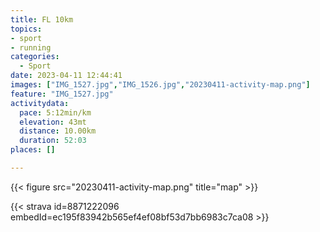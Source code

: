 ```yaml
---
title: FL 10km
topics:
- sport
- running
categories:
  - Sport
date: 2023-04-11 12:44:41
images: ["IMG_1527.jpg","IMG_1526.jpg","20230411-activity-map.png"]
feature: "IMG_1527.jpg"
activitydata:
  pace: 5:12min/km
  elevation: 43mt
  distance: 10.00km
  duration: 52:03
places: []

---
```






{{< figure src="20230411-activity-map.png" title="map" >}}


{{< strava id=8871222096 embedId=ec195f83942b565ef4ef08bf53d7bb6983c7ca08 >}}
